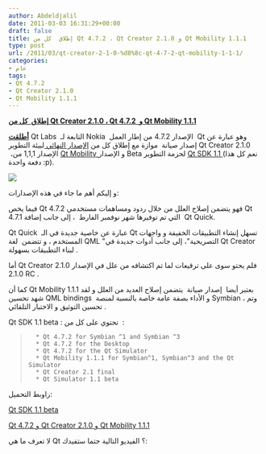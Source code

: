 ```yaml
---
author: Abdeldjalil
date: 2011-03-03 16:31:29+00:00
draft: false
title: إطلاق  كل من Qt 4.7.2 ، Qt Creator 2.1.0 و Qt Mobility 1.1.1
type: post
url: /2011/03/qt-creator-2-1-0-%d8%8c-qt-4-7-2-qt-mobility-1-1-1/
categories:
- عام
tags:
- Qt 4.7.2
- Qt Creator 2.1.0
- Qt Mobility 1.1.1
---
```


[**إطلاق  كل من Qt Creator 2.1.0 ، Qt 4.7.2  و Qt Mobility 1.1.1**
](http://www.it-scoop.com/2011/03/qt-creator-2-1-0-،-qt-4-7-2-qt-mobility-1-1-1)


**[أطلقت](http://labs.qt.nokia.com/2011/03/01/qt-4-7-2-has-been-released/)** Qt Labs  التابعة لـ Nokia  الإصدار 4.7.2 من إطار العمل  Qt وهو عبارة عن إصدار صيانة  موازة مع إطلاق كل من [إلإصدار النهائي ](http://labs.qt.nokia.com/2011/03/01/qt-creator-2-1-0-released/) لبيئة التطوير Qt Creator 2.1.0  ،الإصدار 1,1,1 من [Qt Mobility ](http://labs.qt.nokia.com/2011/03/01/qt-mobility-1-1-1-released/) و الإصدار Beta لحزمة التطوير [Qt SDK 1.1 ](http://labs.qt.nokia.com/2011/03/01/qt-sdk-1-1-beta-released/) (نعم كل هذا دفعة واحدة :p).




[![](http://3.bp.blogspot.com/_8Kvtw29jRUk/TTxuYw7Bw-I/AAAAAAAAB3E/YSa5DjOfrKU/s1600/Qt_logostrap_CMYK.png)
](http://www.it-scoop.com/2011/03/qt-creator-2-1-0-،-qt-4-7-2-qt-mobility-1-1-1)


و إليكم أهم ما جاء في هذه الإصدارات:

فيما يخص Qt 4.7.2 فهو يتضمن إصلاح العلل من خلال ردود ومساهمات مستخدمي Qt 4.7.1 التي تم توفيرها شهر نوفمبر الفارط  ، إلى جانب إضافة  Qt Quick.

Qt Quick  عبارة عن خاصية جديدة في الـ Qt تسهل إنشاء التطبيقات الخفيفة و واجهات المستخدم ، و تتضمن  لغة QML "التصريحية"، إلى جانب أدوات جديدة في Qt Creator لبناء التطبيقات بسهولة .

أما Qt Creator 2.1.0 فلم يحتو سوى على ترقيعات لما تم اكتشافه من علل في الإصدار 2.1.0 RC .

كما أن Qt Mobility 1.1.1 بعتبر أيضا  إصدار صيانة  يتضمن إصلاح العديد من العلل و لقد شهد تحسين QML bindings  و الأداء بصفة عامة خاصة بالنسبة لمنصة Symbian ، وتم تحسين التوثيق و الاختبار التلقائي .

Qt SDK 1.1 beta : تحتوي على كل من  :


<blockquote>

> 
> 
	  * Qt 4.7.2 for Symbian ^1 and Symbian ^3
	  * Qt 4.7.2 for the Desktop
	  * Qt 4.7.2 for the Qt Simulator
	  * Qt Mobility 1.1.1 for Symbian^1, Symbian^3 and the Qt Simulator
	  * Qt Creator 2.1 final
	  * Qt Simulator 1.1 beta

</blockquote>


راوبط التحميل:

[Qt SDK 1.1 beta](http://labs.qt.nokia.com/2011/03/01/qt-sdk-1-1-beta-released/)

[Qt 4.7.2 و Qt Creator 2.1.0 و Qt Mobility 1.1.1 ](http://qt.nokia.com/downloads)



لا تعرف ما هي Qt ؟ الفيديو التالية حتما ستفيدك:

<!-- more -->


<object width="640" height="390"><embed src="http://www.youtube.com/v/p0xiKBEx8RA?fs=1&hl=fr_FR" allowscriptaccess="always" height="390" width="640" allowfullscreen="true" type="application/x-shockwave-flash"></embed></object>





